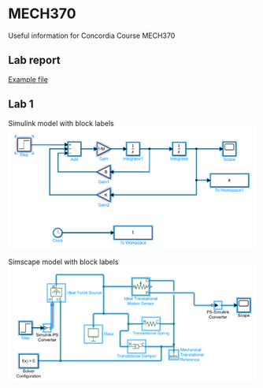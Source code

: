 # MECH370
Useful information for Concordia Course MECH370

## Lab report
[Example file](./report_example.md) 

## Lab 1
Simulink model with block labels
![](Lab1_simulink.png)

Simscape model with block labels
![](Lab1_simscape.png)

